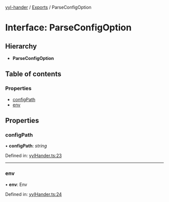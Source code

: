 [yyl-hander](../README.md) / [Exports](../modules.md) / ParseConfigOption

# Interface: ParseConfigOption

## Hierarchy

* **ParseConfigOption**

## Table of contents

### Properties

- [configPath](parseconfigoption.md#configpath)
- [env](parseconfigoption.md#env)

## Properties

### configPath

• **configPath**: *string*

Defined in: [yylHander.ts:23](https://github.com/jackness1208/yyl-hander/blob/4886e59/src/yylHander.ts#L23)

___

### env

• **env**: Env

Defined in: [yylHander.ts:24](https://github.com/jackness1208/yyl-hander/blob/4886e59/src/yylHander.ts#L24)

